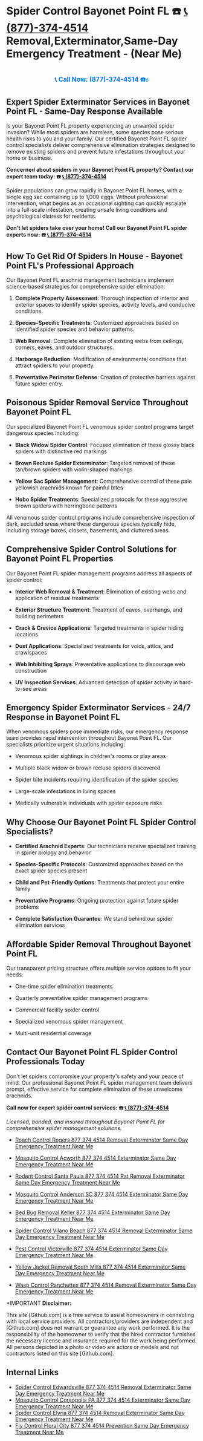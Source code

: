 # Spider Control Bayonet Point FL ☎️ [📞 (877)-374-4514](https://pest-control-4514.netlify.app) Removal,Exterminator,Same-Day Emergency Treatment - (Near Me)
# 

<p align="center" style="font-size: 1.2em; font-weight: bold; margin: 20px 0;">
  <a href="https://pest-control-4514.netlify.app" target="_blank" style="color: #007BFF; text-decoration: none;">📞 Call Now: (877)-374-4514 ☎️💧</a>
</p>

## Expert Spider Exterminator Services in Bayonet Point FL - Same-Day Response Available

Is your Bayonet Point FL property experiencing an unwanted spider invasion? While most spiders are harmless, some species pose serious health risks to you and your family. Our certified Bayonet Point FL spider control specialists deliver comprehensive elimination strategies designed to remove existing spiders and prevent future infestations throughout your home or business.

**Concerned about spiders in your Bayonet Point FL property? Contact our expert team today: ☎️ [📞 (877)-374-4514](https://pest-control-4514.netlify.app)**

Spider populations can grow rapidly in Bayonet Point FL homes, with a single egg sac containing up to 1,000 eggs. Without professional intervention, what begins as an occasional sighting can quickly escalate into a full-scale infestation, creating unsafe living conditions and psychological distress for residents.

**Don't let spiders take over your home! Call our Bayonet Point FL spider experts now: ☎️ [📞 (877)-374-4514](https://pest-control-4514.netlify.app)**

## How To Get Rid Of Spiders In House - Bayonet Point FL's Professional Approach

Our Bayonet Point FL arachnid management technicians implement science-based strategies for comprehensive spider elimination:

1. **Complete Property Assessment**: Thorough inspection of interior and exterior spaces to identify spider species, activity levels, and conducive conditions.

2. **Species-Specific Treatments**: Customized approaches based on identified spider species and behavior patterns.

3. **Web Removal**: Complete elimination of existing webs from ceilings, corners, eaves, and outdoor structures.

4. **Harborage Reduction**: Modification of environmental conditions that attract spiders to your property.

5. **Preventative Perimeter Defense**: Creation of protective barriers against future spider entry.

## Poisonous Spider Removal Service Throughout Bayonet Point FL

Our specialized Bayonet Point FL venomous spider control programs target dangerous species including:

- **Black Widow Spider Control**: Focused elimination of these glossy black spiders with distinctive red markings

- **Brown Recluse Spider Exterminator**: Targeted removal of these tan/brown spiders with violin-shaped markings

- **Yellow Sac Spider Management**: Comprehensive control of these pale yellowish arachnids known for painful bites

- **Hobo Spider Treatments**: Specialized protocols for these aggressive brown spiders with herringbone patterns

All venomous spider control programs include comprehensive inspection of dark, secluded areas where these dangerous species typically hide, including storage boxes, closets, basements, and cluttered areas.

## Comprehensive Spider Control Solutions for Bayonet Point FL Properties

Our Bayonet Point FL spider management programs address all aspects of spider control:

- **Interior Web Removal & Treatment**: Elimination of existing webs and application of residual treatments

- **Exterior Structure Treatment**: Treatment of eaves, overhangs, and building perimeters

- **Crack & Crevice Applications**: Targeted treatments in spider hiding locations

- **Dust Applications**: Specialized treatments for voids, attics, and crawlspaces

- **Web Inhibiting Sprays**: Preventative applications to discourage web construction

- **UV Inspection Services**: Advanced detection of spider activity in hard-to-see areas

## Emergency Spider Exterminator Services - 24/7 Response in Bayonet Point FL

When venomous spiders pose immediate risks, our emergency response team provides rapid intervention throughout Bayonet Point FL. Our specialists prioritize urgent situations including:

- Venomous spider sightings in children's rooms or play areas

- Multiple black widow or brown recluse spiders discovered

- Spider bite incidents requiring identification of the spider species

- Large-scale infestations in living spaces

- Medically vulnerable individuals with spider exposure risks

## Why Choose Our Bayonet Point FL Spider Control Specialists?

- **Certified Arachnid Experts**: Our technicians receive specialized training in spider biology and behavior

- **Species-Specific Protocols**: Customized approaches based on the exact spider species present

- **Child and Pet-Friendly Options**: Treatments that protect your entire family

- **Preventative Programs**: Ongoing protection against future spider problems

- **Complete Satisfaction Guarantee**: We stand behind our spider elimination services

## Affordable Spider Removal Throughout Bayonet Point FL

Our transparent pricing structure offers multiple service options to fit your needs:

- One-time spider elimination treatments

- Quarterly preventative spider management programs

- Commercial facility spider control

- Specialized venomous spider management

- Multi-unit residential coverage

## Contact Our Bayonet Point FL Spider Control Professionals Today

Don't let spiders compromise your property's safety and your peace of mind. Our professional Bayonet Point FL spider management team delivers prompt, effective service for complete elimination of these unwelcome arachnids.

**Call now for expert spider control services: ☎️ [📞 (877)-374-4514](https://pest-control-4514.netlify.app)**

*Licensed, bonded, and insured throughout Bayonet Point FL for comprehensive spider management solutions.*


- [Roach Control Rogers 877 374 4514 Removal Exterminator Same Day Emergency Treatment Near Me](https://github.com/allyoucaneatsushiin/pest-control/blob/main/Roach-Control-Rogers-877-374-4514-Removal-Exterminator-Same-Day-Emergency-Treatment-Near-Me.md)
- [Mosquito Control Acworth 877 374 4514 Exterminator Same Day Emergency Treatment Near Me](https://github.com/allyoucaneatsushiin/pest-control/blob/main/Mosquito-Control-Acworth-877-374-4514-Exterminator-Same-Day-Emergency-Treatment-Near-Me.md)
- [Rodent Control Santa Paula 877 374 4514 Rat Removal Exterminator Same Day Emergency Treatment Near Me](https://github.com/allyoucaneatsushiin/pest-control/blob/main/Rodent-Control-Santa-Paula-877-374-4514-Rat-Removal-Exterminator-Same-Day-Emergency-Treatment-Near-Me.md)


- [Mosquito Control Anderson SC 877 374 4514 Exterminator Same Day Emergency Treatment Near Me](https://github.com/allyoucaneatsushiin/pest-control/blob/main/Mosquito-Control-Anderson-SC-877-374-4514-Exterminator-Same-Day-Emergency-Treatment-Near-Me.md)
- [Bed Bug Removal Keller 877 374 4514 Exterminator Same Day Emergency Treatment Near Me](https://github.com/allyoucaneatsushiin/pest-control/blob/main/Bed-Bug-Removal-Keller-877-374-4514-Exterminator-Same-Day-Emergency-Treatment-Near-Me.md)
- [Spider Control Vilano Beach 877 374 4514 Removal Exterminator Same Day Emergency Treatment Near Me](https://github.com/allyoucaneatsushiin/pest-control/blob/main/Spider-Control-Vilano-Beach-877-374-4514-Removal-Exterminator-Same-Day-Emergency-Treatment-Near-Me.md)


- [Pest Control Victorville 877 374 4514 Exterminator Same Day Emergency Treatment Near Me](https://github.com/allyoucaneatsushiin/pest-control/blob/main/Pest-Control-Victorville-877-374-4514-Exterminator-Same-Day-Emergency-Treatment-Near-Me.md)
- [Yellow Jacket Removal South Mills 877 374 4514 Exterminator Same Day Emergency Treatment Near Me](https://github.com/allyoucaneatsushiin/pest-control/blob/main/Yellow-Jacket-Removal-South-Mills-877-374-4514-Exterminator-Same-Day-Emergency-Treatment-Near-Me.md)
- [Wasp Control Ranchettes 877 374 4514 Removal Exterminator Same Day Emergency Treatment Near Me](https://github.com/allyoucaneatsushiin/pest-control/blob/main/Wasp-Control-Ranchettes-877-374-4514-Removal-Exterminator-Same-Day-Emergency-Treatment-Near-Me.md)


*IMPORTANT **Disclaimer:**  

This site [Github.com] is a free service to assist homeowners in connecting with local service providers. All contractors/providers are independent and [Github.com] does not warrant or guarantee any work performed. It is the responsibility of the homeowner to verify that the hired contractor furnishes the necessary license and insurance required for the work being performed. All persons depicted in a photo or video are actors or models and not contractors listed on this site [Github.com].


## Internal Links
- [Spider Control Edwardsville 877 374 4514 Removal Exterminator Same Day Emergency Treatment Near Me](https://github.com/allyoucaneatsushiin/pest-control/blob/main/Spider-Control-Edwardsville-877-374-4514-Removal-Exterminator-Same-Day-Emergency-Treatment-Near-Me.md)
- [Mosquito Control Coraopolis PA 877 374 4514 Exterminator Same Day Emergency Treatment Near Me](https://github.com/allyoucaneatsushiin/pest-control/blob/main/Mosquito-Control-Coraopolis-PA-877-374-4514-Exterminator-Same-Day-Emergency-Treatment-Near-Me.md)
- [Spider Control Elyria 877 374 4514 Removal Exterminator Same Day Emergency Treatment Near Me](https://github.com/allyoucaneatsushiin/pest-control/blob/main/Spider-Control-Elyria-877-374-4514-Removal-Exterminator-Same-Day-Emergency-Treatment-Near-Me.md)
- [Fly Control Floral City 877 374 4514 Prevention Same Day Emergency Treatment Near Me](https://github.com/allyoucaneatsushiin/pest-control/blob/main/Fly-Control-Floral-City-877-374-4514-Prevention-Same-Day-Emergency-Treatment-Near-Me.md)
